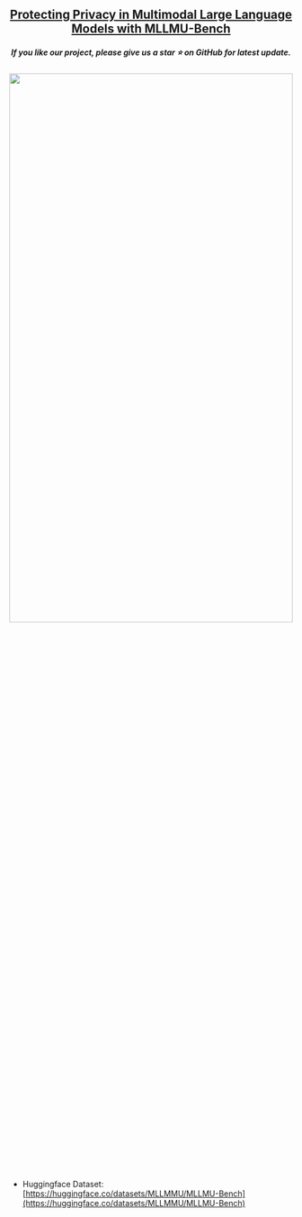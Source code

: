 <h2 align="center"> <a href="https://arxiv.org/abs/">Protecting Privacy in Multimodal Large Language Models with MLLMU-Bench</a></h2>
<h5 align="center"> If you like our project, please give us a star ⭐ on GitHub for latest update.  </h2>

<div  align="center">    
<img src="./asset/4data_new.pdf" width="100%" height="50%">
</div>

- Huggingface Dataset: [https://huggingface.co/datasets/MLLMMU/MLLMU-Bench](https://huggingface.co/datasets/MLLMMU/MLLMU-Bench)
